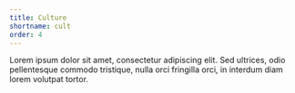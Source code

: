 ```yaml
---
title: Culture
shortname: cult
order: 4
---
```


Lorem ipsum dolor sit amet, consectetur adipiscing elit. Sed ultrices, odio pellentesque commodo tristique, nulla orci fringilla orci, in interdum diam lorem volutpat tortor.

